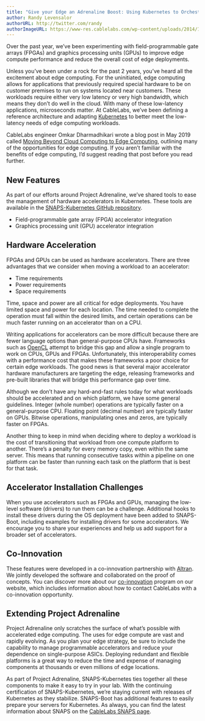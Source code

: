 ```yaml
---
title: "Give your Edge an Adrenaline Boost: Using Kubernetes to Orchestrate FPGAs and GPU"
author: Randy Levensalor
authorURL: http://twitter.com/randy
authorImageURL: https://www-res.cablelabs.com/wp-content/uploads/2014/11/28093915/Levensalor_Randy-96x96.png
---
```


Over the past year, we’ve been experimenting with field-programmable gate arrays (FPGAs) and graphics processing units (GPUs) to improve edge compute performance and reduce the overall cost of edge deployments.

Unless you’ve been under a rock for the past 2 years, you’ve heard all the excitement about edge computing. For the uninitiated, edge computing allows for applications that previously required special hardware to be on customer premises to run on systems located near customers. These workloads require either very low latency or very high bandwidth, which means they don’t do well in the cloud. With many of these low-latency applications, microseconds matter. At CableLabs, we’ve been defining a reference architecture and adapting [Kubernetes](https://kubernetes.io/) to better meet the low-latency needs of edge computing workloads.

CableLabs engineer Omkar Dharmadhikari wrote a blog post in May 2019 called [Moving Beyond Cloud Computing to Edge Computing](https://www.cablelabs.com/moving-beyond-cloud-computing-to-edge-computing), outlining many of the opportunities for edge computing. If you aren’t familiar with the benefits of edge computing, I’d suggest reading that post before you read further.

## New Features

As part of our efforts around Project Adrenaline, we’ve shared tools to ease the management of hardware accelerators in Kubernetes. These tools are available in the [SNAPS-Kubernetes GitHub repository](https://github.com/cablelabs/snaps-kubernetes/tree/master/adrenaline).

* Field-programmable gate array (FPGA) accelerator integration
* Graphics processing unit (GPU) accelerator integration

## Hardware Acceleration

FPGAs and GPUs can be used as hardware accelerators. There are three advantages that we consider when moving a workload to an accelerator:

* Time requirements
* Power requirements
* Space requirements

Time, space and power are all critical for edge deployments. You have limited space and power for each location. The time needed to complete the operation must fall within the desired limits, and certain operations can be much faster running on an accelerator than on a CPU.

Writing applications for accelerators can be more difficult because there are fewer language options than general-purpose CPUs have. Frameworks such as [OpenCL](https://www.khronos.org/opencl/) attempt to bridge this gap and allow a single program to work on CPUs, GPUs and FPGAs. Unfortunately, this interoperability comes with a performance cost that makes these frameworks a poor choice for certain edge workloads. The good news is that several major accelerator hardware manufacturers are targeting the edge, releasing frameworks and pre-built libraries that will bridge this performance gap over time.

Although we don’t have any hard-and-fast rules today for what workloads should be accelerated and on which platform, we have some general guidelines. Integer (whole number) operations are typically faster on a general-purpose CPU. Floating point (decimal number) are typically faster on GPUs. Bitwise operations, manipulating ones and zeros, are typically faster on FPGAs.

Another thing to keep in mind when deciding where to deploy a workload is the cost of transitioning that workload from one compute platform to another. There’s a penalty for every memory copy, even within the same server. This means that running consecutive tasks within a pipeline on one platform can be faster than running each task on the platform that is best for that task.

## Accelerator Installation Challenges

When you use accelerators such as FPGAs and GPUs, managing the low-level software (drivers) to run them can be a challenge. Additional hooks to install these drivers during the OS deployment have been added to SNAPS-Boot, including examples for installing drivers for some accelerators. We encourage you to share your experiences and help us add support for a broader set of accelerators.

## Co-Innovation

These features were developed in a co-innovation partnership with [Altran](https://connect.altran.com/2020/01/compute-acceleration-on-network-edge-project-adrenaline/). We jointly developed the software and collaborated on the proof of concepts. You can discover more about our [co-innovation](https://www.cablelabs.com/co-innovation-cablelabs-newest-acceleration-program) program on our website, which includes information about how to contact CableLabs with a co-innovation opportunity.

## Extending Project Adrenaline

Project Adrenaline only scratches the surface of what’s possible with accelerated edge computing. The uses for edge compute are vast and rapidly evolving. As you plan your edge strategy, be sure to include the capability to manage programmable accelerators and reduce your dependence on single-purpose ASICs. Deploying redundant and flexible platforms is a great way to reduce the time and expense of managing components at thousands or even millions of edge locations.

As part of Project Adrenaline, SNAPS-Kubernetes ties together all these components to make it easy to try in your lab. With the continuing certification of SNAPS-Kubernetes, we’re staying current with releases of Kubernetes as they stabilize. SNAPS-Boot has additional features to easily prepare your servers for Kubernetes. As always, you can find the latest information about SNAPS on the [CableLabs SNAPS page](http://www.cablelabs.com/snaps).
